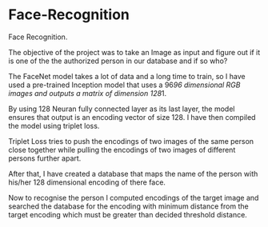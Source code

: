 # Face-Recognition

Face Recognition.

The objective of the project was to take an Image as input and figure out if it is one of the the authorized person in our database and if so who?

The FaceNet model takes a lot of data and a long time to train, so I have used a pre-trained Inception model that uses a 96*96 dimensional RGB images and outputs a matrix of dimension 128*1.

By using 128 Neuran fully connected layer as its last layer, the model ensures that output is an encoding vector of size 128. I have then compiled the model using triplet loss.

Triplet Loss tries to push the encodings of two images of the same person close together while pulling the encodings of two images of different persons further apart. 

After that, I have created a database that maps the name of the person with his/her 128 dimensional encoding of there face. 

Now to recognise the person I computed encodings of the target image and searched the database for the encoding with minimum distance from the target encoding which must be greater than decided threshold distance.


